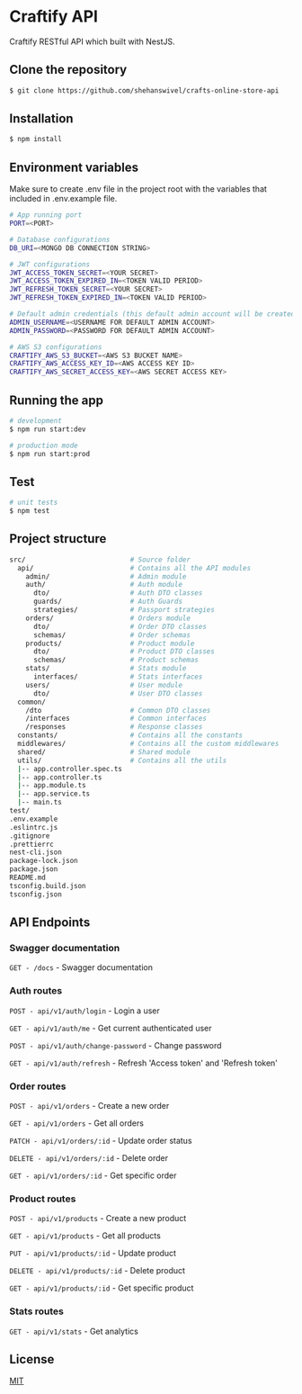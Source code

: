 # Craftify API

Craftify RESTful API which built with NestJS.

## Clone the repository

```bash
$ git clone https://github.com/shehanswivel/crafts-online-store-api
```

## Installation

```bash
$ npm install
```

## Environment variables

Make sure to create .env file in the project root with the variables that included in .env.example file.

```bash
# App running port
PORT=<PORT>

# Database configurations
DB_URI=<MONGO DB CONNECTION STRING>

# JWT configurations
JWT_ACCESS_TOKEN_SECRET=<YOUR SECRET>
JWT_ACCESS_TOKEN_EXPIRED_IN=<TOKEN VALID PERIOD>
JWT_REFRESH_TOKEN_SECRET=<YOUR SECRET>
JWT_REFRESH_TOKEN_EXPIRED_IN=<TOKEN VALID PERIOD>

# Default admin credentials (this default admin account will be created automatically when application starts)
ADMIN_USERNAME=<USERNAME FOR DEFAULT ADMIN ACCOUNT>
ADMIN_PASSWORD=<PASSWORD FOR DEFAULT ADMIN ACCOUNT>

# AWS S3 configurations
CRAFTIFY_AWS_S3_BUCKET=<AWS S3 BUCKET NAME>
CRAFTIFY_AWS_ACCESS_KEY_ID=<AWS ACCESS KEY ID>
CRAFTIFY_AWS_SECRET_ACCESS_KEY=<AWS SECRET ACCESS KEY>
```

## Running the app

```bash
# development
$ npm run start:dev

# production mode
$ npm run start:prod
```

## Test

```bash
# unit tests
$ npm test
```

## Project structure

```bash
src/                          # Source folder
  api/                        # Contains all the API modules
    admin/                    # Admin module
    auth/                     # Auth module
      dto/                    # Auth DTO classes
      guards/                 # Auth Guards
      strategies/             # Passport strategies
    orders/                   # Orders module
      dto/                    # Order DTO classes
      schemas/                # Order schemas
    products/                 # Product module
      dto/                    # Product DTO classes
      schemas/                # Product schemas
    stats/                    # Stats module
      interfaces/             # Stats interfaces
    users/                    # User module
      dto/                    # User DTO classes
  common/
    /dto                      # Common DTO classes
    /interfaces               # Common interfaces
    /responses                # Response classes
  constants/                  # Contains all the constants
  middlewares/                # Contains all the custom middlewares
  shared/                     # Shared module
  utils/                      # Contains all the utils
  |-- app.controller.spec.ts
  |-- app.controller.ts
  |-- app.module.ts
  |-- app.service.ts
  |-- main.ts
test/
.env.example
.eslintrc.js
.gitignore
.prettierrc
nest-cli.json
package-lock.json
package.json
README.md
tsconfig.build.json
tsconfig.json
```

## API Endpoints

### Swagger documentation

`GET - /docs` - Swagger documentation

### Auth routes

`POST - api/v1/auth/login` - Login a user

`GET - api/v1/auth/me` - Get current authenticated user

`POST - api/v1/auth/change-password` - Change password

`GET - api/v1/auth/refresh` - Refresh 'Access token' and 'Refresh token'

### Order routes

`POST - api/v1/orders` - Create a new order

`GET - api/v1/orders` - Get all orders

`PATCH - api/v1/orders/:id` - Update order status

`DELETE - api/v1/orders/:id` - Delete order

`GET - api/v1/orders/:id` - Get specific order

### Product routes

`POST - api/v1/products` - Create a new product

`GET - api/v1/products` - Get all products

`PUT - api/v1/products/:id` - Update product

`DELETE - api/v1/products/:id` - Delete product

`GET - api/v1/products/:id` - Get specific product

### Stats routes

`GET - api/v1/stats` - Get analytics

## License

[MIT](LICENSE)
